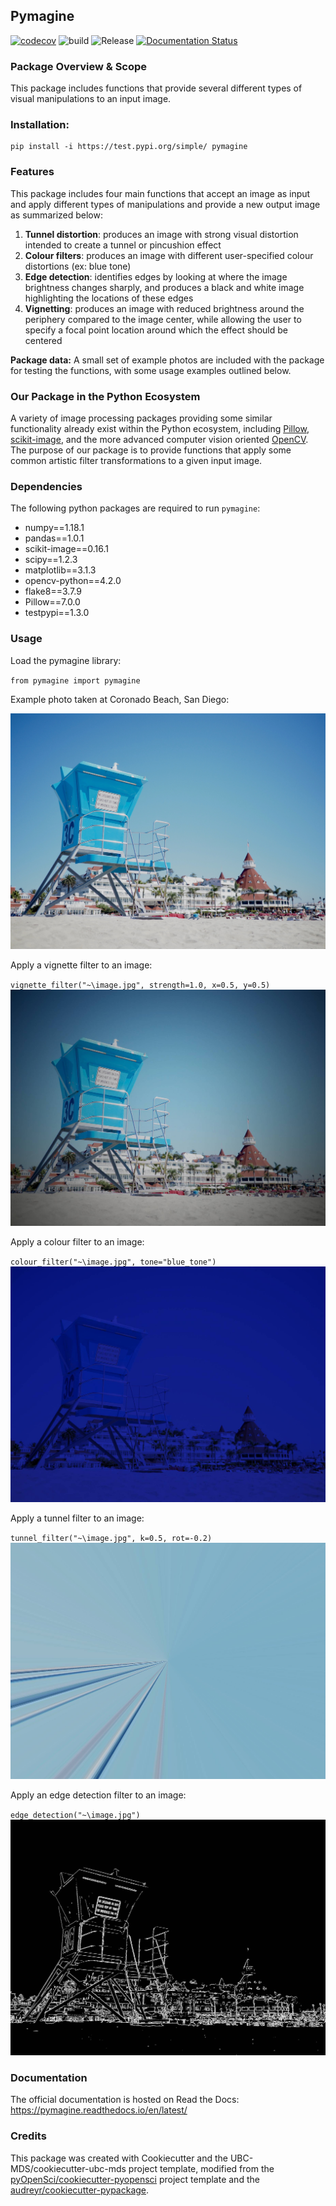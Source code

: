 ## Pymagine 


[![codecov](https://codecov.io/gh/UBC-MDS/pymagine/branch/master/graph/badge.svg)](https://codecov.io/gh/UBC-MDS/pymagine) 
![build](https://github.com/UBC-MDS/pymagine/workflows/build/badge.svg?branch=master)
![Release](https://github.com/UBC-MDS/pymagine/workflows/Release/badge.svg?branch=master)
[![Documentation Status](https://readthedocs.org/projects/pymagine/badge/?version=latest)](https://pymagine.readthedocs.io/en/latest/?badge=latest)

### Package Overview & Scope

This package includes functions that provide several different types of visual manipulations to an input image.

### Installation:

```
pip install -i https://test.pypi.org/simple/ pymagine
```

### Features

This package includes four main functions that accept an image as input and apply different types of manipulations and provide a new output image as summarized below:

1. **Tunnel distortion**: produces an image with strong visual distortion intended to create a tunnel or pincushion effect
2. **Colour filters**: produces an image with different user-specified colour distortions (ex: blue tone)
3. **Edge detection**: identifies edges by looking at where the image brightness changes sharply, and produces a black and white image highlighting the locations of these edges
4. **Vignetting**: produces an image with reduced brightness around the periphery compared to the image center, while allowing the user to specify a focal point location around which the effect should be centered

**Package data:** A small set of example photos are included with the package for testing the functions, with some usage examples outlined below.

### Our Package in the Python Ecosystem

A variety of image processing packages providing some similar functionality already exist within the Python ecosystem, including [Pillow](https://github.com/python-pillow/Pillow), [scikit-image](https://github.com/scikit-image/scikit-image), and the more advanced computer vision oriented [OpenCV](https://github.com/opencv/opencv). The purpose of our package is to provide functions that apply some common artistic filter transformations to a given input image.



### Dependencies

The following python packages are required to run `pymagine`:
* numpy==1.18.1
* pandas==1.0.1
* scikit-image==0.16.1
* scipy==1.2.3
* matplotlib==3.1.3
* opencv-python==4.2.0
* flake8==3.7.9
* Pillow==7.0.0
* testpypi==1.3.0

### Usage

Load the pymagine library:

`from pymagine import pymagine`

Example photo taken at Coronado Beach, San Diego:

![Sample Image](docs/img/coronado_beach.jpeg)

Apply a vignette filter to an image:

`vignette_filter("~\image.jpg", strength=1.0, x=0.5, y=0.5)`
![Vignette Effect](docs/img/vignette.jpeg)


Apply a colour filter to an image:

`colour_filter("~\image.jpg", tone="blue_tone")`
![Colour Effect](docs/img/colour_filter.jpeg)

Apply a tunnel filter to an image:

`tunnel_filter("~\image.jpg", k=0.5, rot=-0.2)`
![Tunnel Effect](docs/img/tunnel.jpg)

Apply an edge detection filter to an image:

`edge_detection("~\image.jpg")`
![Edge Detection Effect](docs/img/edge_detection_image.jpg)

### Documentation
The official documentation is hosted on Read the Docs: <https://pymagine.readthedocs.io/en/latest/>

### Credits
This package was created with Cookiecutter and the UBC-MDS/cookiecutter-ubc-mds project template, modified from the [pyOpenSci/cookiecutter-pyopensci](https://github.com/pyOpenSci/cookiecutter-pyopensci) project template and the [audreyr/cookiecutter-pypackage](https://github.com/audreyr/cookiecutter-pypackage).
